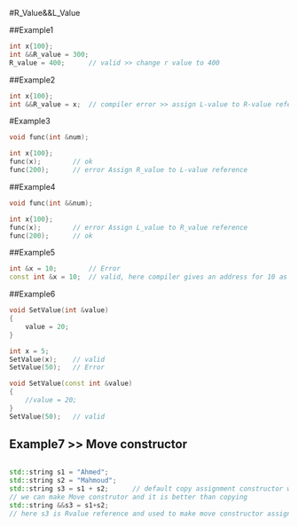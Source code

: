 #R_Value&&L_Value




##Example1

```cpp
int x{100};
int &&R_value = 300;       
R_value = 400;      // valid >> change r value to 400
```
##Example2
```cpp
int x{100};
int &&R_value = x;  // compiler error >> assign L-value to R-value reference 
```
#Example3
```cpp
void func(int &num);

int x{100};
func(x);        // ok 
func(200);      // error Assign R_value to L-value reference 
```

##Example4
```cpp
void func(int &&num);

int x{100};
func(x);        // error Assign L_value to R_value reference 
func(200);      // ok
```

##Example5  
```cpp
int &x = 10;        // Error
const int &x = 10;  // valid, here compiler gives an address for 10 as per x is const and will not change.
```
##Example6
```cpp
void SetValue(int &value)
{
    value = 20;
}

int x = 5;
SetValue(x);    // valid 
SetValue(50);   // Error 

void SetValue(const int &value)
{
    //value = 20;
}
SetValue(50);   // valid
```

## Example7 >> Move constructor 

```cpp 

std::string s1 = "Ahmed";
std::string s2 = "Mahmoud";
std::string s3 = s1 + s2;      // default copy assignment constructor which takes to much to for copying 
// we can make Move construtor and it is better than copying 
std::string &&s3 = s1+s2;
// here s3 is Rvalue reference and used to make move constructor assignment instead of copying constructor assignment 
```


